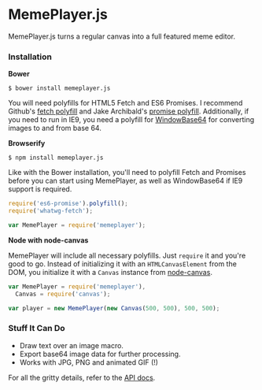 # MemePlayer.js
MemePlayer.js turns a regular canvas into a full featured meme editor.

### Installation

**Bower**

```
$ bower install memeplayer.js
```

You will need polyfills for HTML5 Fetch and ES6 Promises. I recommend Github's [fetch polyfill](https://github.com/github/fetch) and Jake Archibald's [promise polyfill](https://github.com/jakearchibald/es6-promise). Additionally, if you need to run in IE9, you need a polyfill for [WindowBase64](https://developer.mozilla.org/en-US/docs/Web/API/WindowBase64) for converting images to and from base 64.

**Browserify**

```
$ npm install memeplayer.js
```

Like with the Bower installation, you'll need to polyfill Fetch and Promises before you can start using MemePlayer, as well as WindowBase64 if IE9 support is required.

```js
require('es6-promise').polyfill();
require('whatwg-fetch');

var MemePlayer = require('memeplayer');
```

**Node with node-canvas**

MemePlayer will include all necessary polyfills. Just `require` it and you're good to go. Instead of initializing it with an `HTMLCanvasElement` from the DOM, you initialize it with a `Canvas` instance from [node-canvas](https://github.com/Automattic/node-canvas).

```js
var MemePlayer = require('memeplayer'),
  Canvas = require('canvas');

var player = new MemePlayer(new Canvas(500, 500), 500, 500);
```

### Stuff It Can Do

- Draw text over an image macro.
- Export base64 image data for further processing.
- Works with JPG, PNG and animated GIF (!)

For all the gritty details, refer to the
[API docs](http://ksheedlo.github.io/MemePlayer.js/MemePlayer.html).
